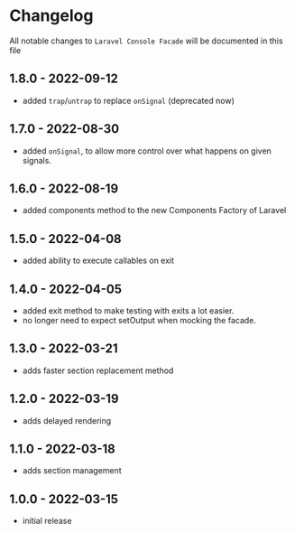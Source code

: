 # Changelog

All notable changes to `Laravel Console Facade` will be documented in this file

## 1.8.0 - 2022-09-12
- added `trap`/`untrap` to replace `onSignal` (deprecated now)

## 1.7.0 - 2022-08-30
- added `onSignal`, to allow more control over what happens on given signals.

## 1.6.0 - 2022-08-19
- added components method to the new Components Factory of Laravel

## 1.5.0 - 2022-04-08
- added ability to execute callables on exit 

## 1.4.0 - 2022-04-05
- added exit method to make testing with exits a lot easier.
- no longer need to expect setOutput when mocking the facade.

## 1.3.0 - 2022-03-21
- adds faster section replacement method

## 1.2.0 - 2022-03-19

- adds delayed rendering

## 1.1.0 - 2022-03-18

- adds section management

## 1.0.0 - 2022-03-15

- initial release
